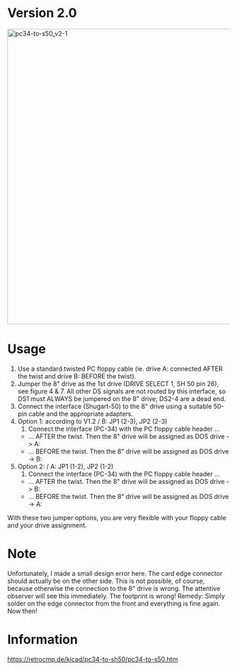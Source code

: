 # Version 2.0

<img width="668" alt="pc34-to-s50_v2-1" src="https://user-images.githubusercontent.com/52176362/119269609-e4cf3380-bbf8-11eb-9f89-f99ac58fc353.png">

# Usage

1. Use a standard twisted PC floppy cable (ie. drive A: connected AFTER the twist and drive B: BEFORE the twist).
2. Jumper the 8" drive as the 1st drive (DRIVE SELECT 1, SH 50 pin 26), see figure 4 & 7. All other DS signals are not routed by this interface, so DS1 must ALWAYS be jumpered on the 8" drive; DS2-4 are a dead end.
3. Connect the interface (Shugart-50) to the 8" drive using a suitable 50-pin cable and the appropriate adapters.
4. Option 1: according to V1.2 / B: JP1 (2-3), JP2 (2-3)
    1. Connect the interface (PC-34) with the PC floppy cable header ...
      - ... AFTER the twist. Then the 8" drive will be assigned as DOS drive -> A:
      - ... BEFORE the twist. Then the 8" drive will be assigned as DOS drive -> B:
5. Option 2: / A: JP1 (1-2), JP2 (1-2)
    1. Connect the interface (PC-34) with the PC floppy cable header ...
      - ... AFTER the twist. Then the 8" drive will be assigned as DOS drive -> B:
      - ... BEFORE the twist. Then the 8" drive will be assigned as DOS drive -> A:

With these two jumper options, you are very flexible with your floppy cable and your drive assignment.

# Note

Unfortunately, I made a small design error here. The card edge connector should actually be on the other side. This is not possible, of course, because otherwise the connection to the 8" drive is wrong. The attentive observer will see this immediately. The footprint is wrong! Remedy: Simply solder on the edge connector from the front and everything is fine again. Now then!

# Information

https://retrocmp.de/kicad/pc34-to-sh50/pc34-to-s50.htm

